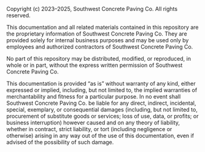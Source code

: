 Copyright (c) 2023–2025, Southwest Concrete Paving Co.
All rights reserved.

This documentation and all related materials contained in this repository are the proprietary information of Southwest Concrete Paving Co. They are provided solely for internal business purposes and may be used only by employees and authorized contractors of Southwest Concrete Paving Co.

No part of this repository may be distributed, modified, or reproduced, in whole or in part, without the express written permission of Southwest Concrete Paving Co.

This documentation is provided “as is” without warranty of any kind, either expressed or implied, including, but not limited to, the implied warranties of merchantability and fitness for a particular purpose. In no event shall Southwest Concrete Paving Co. be liable for any direct, indirect, incidental, special, exemplary, or consequential damages (including, but not limited to, procurement of substitute goods or services; loss of use, data, or profits; or business interruption) however caused and on any theory of liability, whether in contract, strict liability, or tort (including negligence or otherwise) arising in any way out of the use of this documentation, even if advised of the possibility of such damage.